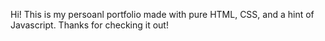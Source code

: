 Hi! This is my persoanl portfolio made with pure HTML, CSS, and a hint of Javascript.
Thanks for checking it out!
